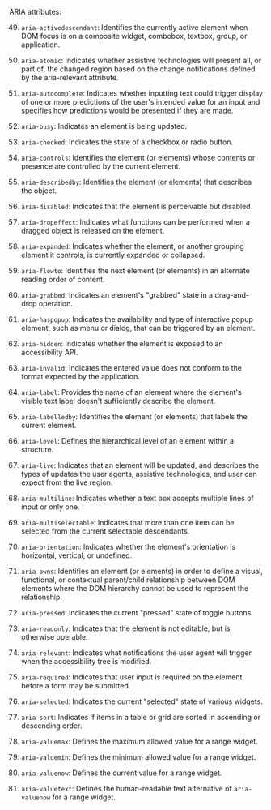 ARIA attributes:

49. `aria-activedescendant`: Identifies the currently active element when DOM focus is on a composite widget, combobox, textbox, group, or application.
    
50. `aria-atomic`: Indicates whether assistive technologies will present all, or part of, the changed region based on the change notifications defined by the aria-relevant attribute.
    
51. `aria-autocomplete`: Indicates whether inputting text could trigger display of one or more predictions of the user's intended value for an input and specifies how predictions would be presented if they are made.
    
52. `aria-busy`: Indicates an element is being updated.
    
53. `aria-checked`: Indicates the state of a checkbox or radio button.
    
54. `aria-controls`: Identifies the element (or elements) whose contents or presence are controlled by the current element.
    
55. `aria-describedby`: Identifies the element (or elements) that describes the object.
    
56. `aria-disabled`: Indicates that the element is perceivable but disabled.
    
57. `aria-dropeffect`: Indicates what functions can be performed when a dragged object is released on the element.
    
58. `aria-expanded`: Indicates whether the element, or another grouping element it controls, is currently expanded or collapsed.
    
59. `aria-flowto`: Identifies the next element (or elements) in an alternate reading order of content.
    
60. `aria-grabbed`: Indicates an element's "grabbed" state in a drag-and-drop operation.
    
61. `aria-haspopup`: Indicates the availability and type of interactive popup element, such as menu or dialog, that can be triggered by an element.
    
62. `aria-hidden`: Indicates whether the element is exposed to an accessibility API.
    
63. `aria-invalid`: Indicates the entered value does not conform to the format expected by the application.
    
64. `aria-label`: Provides the name of an element where the element's visible text label doesn't sufficiently describe the element.
    
65. `aria-labelledby`: Identifies the element (or elements) that labels the current element.
    
66. `aria-level`: Defines the hierarchical level of an element within a structure.
    
67. `aria-live`: Indicates that an element will be updated, and describes the types of updates the user agents, assistive technologies, and user can expect from the live region.
    
68. `aria-multiline`: Indicates whether a text box accepts multiple lines of input or only one.
    
69. `aria-multiselectable`: Indicates that more than one item can be selected from the current selectable descendants.
    
70. `aria-orientation`: Indicates whether the element's orientation is horizontal, vertical, or undefined.
    
71. `aria-owns`: Identifies an element (or elements) in order to define a visual, functional, or contextual parent/child relationship between DOM elements where the DOM hierarchy cannot be used to represent the relationship.
    
72. `aria-pressed`: Indicates the current "pressed" state of toggle buttons.
    
73. `aria-readonly`: Indicates that the element is not editable, but is otherwise operable.
    
74. `aria-relevant`: Indicates what notifications the user agent will trigger when the accessibility tree is modified.
    
75. `aria-required`: Indicates that user input is required on the element before a form may be submitted.
    
76. `aria-selected`: Indicates the current "selected" state of various widgets.
    
77. `aria-sort`: Indicates if items in a table or grid are sorted in ascending or descending order.
    
78. `aria-valuemax`: Defines the maximum allowed value for a range widget.
    
79. `aria-valuemin`: Defines the minimum allowed value for a range widget.
    
80. `aria-valuenow`: Defines the current value for a range widget.
    
81. `aria-valuetext`: Defines the human-readable text alternative of `aria-valuenow` for a range widget.